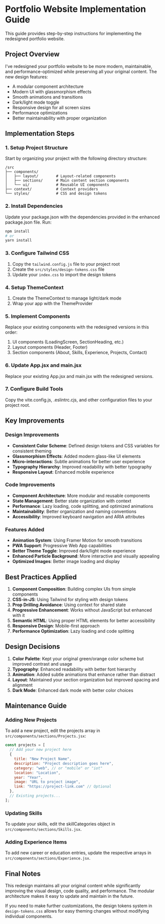 # Portfolio Website Implementation Guide

This guide provides step-by-step instructions for implementing the redesigned portfolio website.

## Project Overview

I've redesigned your portfolio website to be more modern, maintainable, and performance-optimized while preserving all your original content. The new design features:

- A modular component architecture
- Modern UI with glassmorphism effects
- Smooth animations and transitions
- Dark/light mode toggle
- Responsive design for all screen sizes
- Performance optimizations
- Better maintainability with proper organization

## Implementation Steps

### 1. Setup Project Structure

Start by organizing your project with the following directory structure:

```
/src
├── components/
│   ├── layout/        # Layout-related components
│   ├── sections/      # Main content section components
│   └── ui/            # Reusable UI components
├── context/           # Context providers
└── styles/            # CSS and design tokens
```

### 2. Install Dependencies

Update your package.json with the dependencies provided in the enhanced package.json file. Run:

```bash
npm install
# or
yarn install
```

### 3. Configure Tailwind CSS

1. Copy the `tailwind.config.js` file to your project root
2. Create the `src/styles/design-tokens.css` file
3. Update your `index.css` to import the design tokens

### 4. Setup ThemeContext

1. Create the ThemeContext to manage light/dark mode
2. Wrap your app with the ThemeProvider

### 5. Implement Components

Replace your existing components with the redesigned versions in this order:

1. UI components (LoadingScreen, SectionHeading, etc.)
2. Layout components (Header, Footer)
3. Section components (About, Skills, Experience, Projects, Contact)

### 6. Update App.jsx and main.jsx

Replace your existing App.jsx and main.jsx with the redesigned versions.

### 7. Configure Build Tools

Copy the vite.config.js, .eslintrc.cjs, and other configuration files to your project root.

## Key Improvements

### Design Improvements

- **Consistent Color Scheme**: Defined design tokens and CSS variables for consistent theming
- **Glassmorphism Effects**: Added modern glass-like UI elements
- **Micro-interactions**: Subtle animations for better user experience
- **Typography Hierarchy**: Improved readability with better typography
- **Responsive Layout**: Enhanced mobile experience

### Code Improvements

- **Component Architecture**: More modular and reusable components
- **State Management**: Better state organization with context
- **Performance**: Lazy loading, code splitting, and optimized animations
- **Maintainability**: Better organization and naming conventions
- **Accessibility**: Improved keyboard navigation and ARIA attributes

### Features Added

- **Animation System**: Using Framer Motion for smooth transitions
- **PWA Support**: Progressive Web App capabilities
- **Better Theme Toggle**: Improved dark/light mode experience
- **Enhanced Particle Background**: More interactive and visually appealing
- **Optimized Images**: Better image loading and display

## Best Practices Applied

1. **Component Composition**: Building complex UIs from simple components
2. **CSS-in-JS**: Using Tailwind for styling with design tokens
3. **Prop Drilling Avoidance**: Using context for shared state
4. **Progressive Enhancement**: Works without JavaScript but enhanced with it
5. **Semantic HTML**: Using proper HTML elements for better accessibility
6. **Responsive Design**: Mobile-first approach
7. **Performance Optimization**: Lazy loading and code splitting

## Design Decisions

1. **Color Palette**: Kept your original green/orange color scheme but improved contrast and usage
2. **Typography**: Enhanced readability with better font hierarchy
3. **Animation**: Added subtle animations that enhance rather than distract
4. **Layout**: Maintained your section organization but improved spacing and alignment
5. **Dark Mode**: Enhanced dark mode with better color choices

## Maintenance Guide

### Adding New Projects

To add a new project, edit the projects array in `src/components/sections/Projects.jsx`:

```jsx
const projects = [
  // Add your new project here
  {
    title: "New Project Name",
    description: "Project description goes here",
    category: "web", // or "mobile" or "iot"
    location: "Location",
    year: "Year",
    image: "URL to project image",
    link: "https://project-link.com" // Optional
  },
  // Existing projects...
];
```

### Updating Skills

To update your skills, edit the skillCategories object in `src/components/sections/Skills.jsx`.

### Adding Experience Items

To add new career or education entries, update the respective arrays in `src/components/sections/Experience.jsx`.

## Final Notes

This redesign maintains all your original content while significantly improving the visual design, code quality, and performance. The modular architecture makes it easy to update and maintain in the future.

If you need to make further customizations, the design tokens system in `design-tokens.css` allows for easy theming changes without modifying individual components.